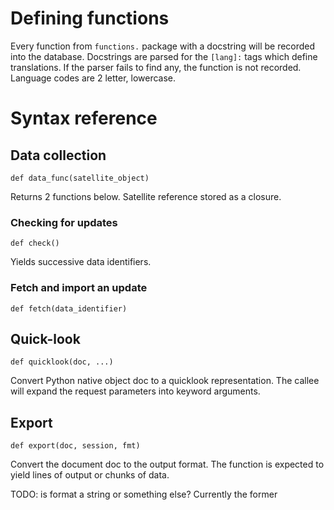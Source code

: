 # Defining functions

Every function from `functions.` package with a docstring will be recorded into the database. Docstrings are parsed for the `[lang]:` tags which define translations. If the parser fails to find any, the function is not recorded. Language codes are 2 letter, lowercase.

# Syntax reference

## Data collection

`def data_func(satellite_object)`

Returns 2 functions below. Satellite reference stored as a closure.

### Checking for updates

`def check()`

Yields successive data identifiers.

### Fetch and import an update

`def fetch(data_identifier)`

## Quick-look

`def quicklook(doc, ...)`

Convert Python native object doc to a quicklook representation. The callee will expand the request parameters into keyword arguments.

## Export

`def export(doc, session, fmt)`

Convert the document doc to the output format. The function is expected to yield lines of output or chunks of data.

TODO: is format a string or something else? Currently the former
